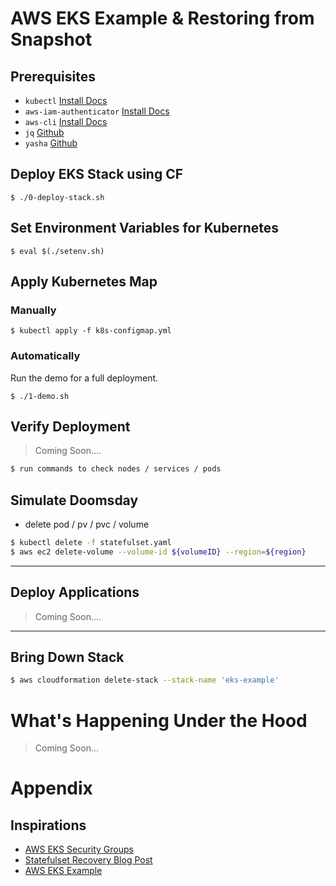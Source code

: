 # AWS EKS Example & Restoring from Snapshot

## Prerequisites

* `kubectl` [Install Docs](https://kubernetes.io/docs/tasks/tools/install-kubectl/)
* `aws-iam-authenticator` [Install Docs](https://docs.aws.amazon.com/eks/latest/userguide/configure-kubectl.html)
* `aws-cli` [Install Docs](https://docs.aws.amazon.com/cli/latest/userguide/installing.html)
* `jq` [Github](https://github.com/stedolan/jq)
* `yasha` [Github](https://github.com/kblomqvist/yasha)

## Deploy EKS Stack using CF
`$ ./0-deploy-stack.sh`

## Set Environment Variables for Kubernetes
`$ eval $(./setenv.sh)`

## Apply Kubernetes Map

### Manually
`$ kubectl apply -f k8s-configmap.yml`

### Automatically
Run the demo for a full deployment.

`$ ./1-demo.sh`

## Verify Deployment
> Coming Soon....

```bash
$ run commands to check nodes / services / pods
```

## Simulate Doomsday

* delete pod / pv / pvc / volume
```bash
$ kubectl delete -f statefulset.yaml
$ aws ec2 delete-volume --volume-id ${volumeID} --region=${region}
```

---

## Deploy Applications
> Coming Soon....

---

## Bring Down Stack

```bash
$ aws cloudformation delete-stack --stack-name 'eks-example'
```

# What's Happening Under the Hood
> Coming Soon...

# Appendix

## Inspirations
* [AWS EKS Security Groups](https://docs.aws.amazon.com/eks/latest/userguide/sec-group-reqs.html)
* [Statefulset Recovery Blog Post](https://medium.com/@joatmon08/kubernetes-statefulset-recovery-from-aws-snapshots-8a6159cda6f1)
* [AWS EKS Example](https://github.com/y13i/aws-eks-example)